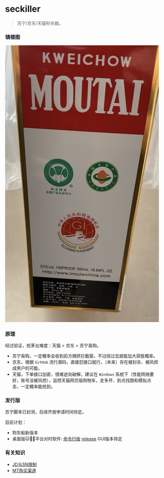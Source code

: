 # seckiller

> 苏宁/京东/天猫秒杀器。

### 镇楼图

![maotai_wine_image](image.png)

### 原理

经过验证，抢茅台难度：天猫 > 京东 > 苏宁易购。

- 苏宁易购，一定概率会收到前方拥挤拦截窗，不过绕过去就能加大获胜概率。
- 京东，根据 `GitHub` 流行源码，直接怼接口就行，（未来）存在被封杀、被风控成黑户的可能。
- 天猫，下单接口加密，很难逆向破解，建议在 `Windows` 系统下（性能网络要好，账号没被风控），监控天猫网页版购物车，走多开、到点找图和模拟点击，一定概率能抢到。

### 发行版

苏宁脚本已封测，后续开放申请时间待定。

目前计划：

- 狗东船新版本
- 桌面版🐱🐶🦁平台对时软件: [命令行版](https://github.com/ycrao/seckiller/issues/8) [release](https://github.com/ycrao/seckiller/releases) GUI版本待定

### 有关知识

- [JD与SN限制](docs/jd_sn_limit.md)
- [MT购买渠道](docs/mt_channels.md)
